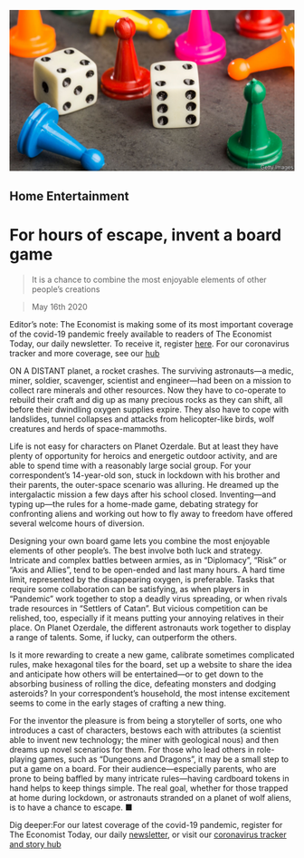 ![](./images/20200516_BKP003.jpg)

## Home Entertainment

# For hours of escape, invent a board game

> It is a chance to combine the most enjoyable elements of other people’s creations

> May 16th 2020

Editor’s note: The Economist is making some of its most important coverage of the covid-19 pandemic freely available to readers of The Economist Today, our daily newsletter. To receive it, register [here](https://www.economist.com//newslettersignup). For our coronavirus tracker and more coverage, see our [hub](https://www.economist.com//coronavirus)

ON A DISTANT planet, a rocket crashes. The surviving astronauts—a medic, miner, soldier, scavenger, scientist and engineer—had been on a mission to collect rare minerals and other resources. Now they have to co-operate to rebuild their craft and dig up as many precious rocks as they can shift, all before their dwindling oxygen supplies expire. They also have to cope with landslides, tunnel collapses and attacks from helicopter-like birds, wolf creatures and herds of space-mammoths.

Life is not easy for characters on Planet Ozerdale. But at least they have plenty of opportunity for heroics and energetic outdoor activity, and are able to spend time with a reasonably large social group. For your correspondent’s 14-year-old son, stuck in lockdown with his brother and their parents, the outer-space scenario was alluring. He dreamed up the intergalactic mission a few days after his school closed. Inventing—and typing up—the rules for a home-made game, debating strategy for confronting aliens and working out how to fly away to freedom have offered several welcome hours of diversion.

Designing your own board game lets you combine the most enjoyable elements of other people’s. The best involve both luck and strategy. Intricate and complex battles between armies, as in “Diplomacy”, “Risk” or “Axis and Allies”, tend to be open-ended and last many hours. A hard time limit, represented by the disappearing oxygen, is preferable. Tasks that require some collaboration can be satisfying, as when players in “Pandemic” work together to stop a deadly virus spreading, or when rivals trade resources in “Settlers of Catan”. But vicious competition can be relished, too, especially if it means putting your annoying relatives in their place. On Planet Ozerdale, the different astronauts work together to display a range of talents. Some, if lucky, can outperform the others.

Is it more rewarding to create a new game, calibrate sometimes complicated rules, make hexagonal tiles for the board, set up a website to share the idea and anticipate how others will be entertained—or to get down to the absorbing business of rolling the dice, defeating monsters and dodging asteroids? In your correspondent’s household, the most intense excitement seems to come in the early stages of crafting a new thing.

For the inventor the pleasure is from being a storyteller of sorts, one who introduces a cast of characters, bestows each with attributes (a scientist able to invent new technology; the miner with geological nous) and then dreams up novel scenarios for them. For those who lead others in role-playing games, such as “Dungeons and Dragons”, it may be a small step to put a game on a board. For their audience—especially parents, who are prone to being baffled by many intricate rules—having cardboard tokens in hand helps to keep things simple. The real goal, whether for those trapped at home during lockdown, or astronauts stranded on a planet of wolf aliens, is to have a chance to escape. ■

Dig deeper:For our latest coverage of the covid-19 pandemic, register for The Economist Today, our daily [newsletter](https://www.economist.com//newslettersignup), or visit our [coronavirus tracker and story hub](https://www.economist.com//coronavirus)
